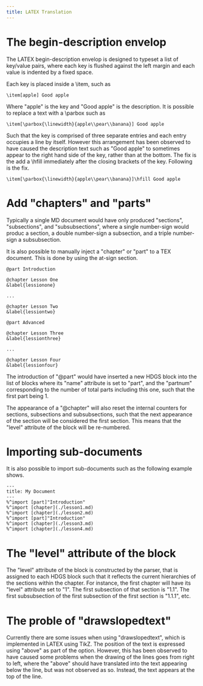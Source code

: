 ```yaml
---
title: LATEX Translation
---
```



# The begin-description envelop

The LATEX begin-description envelop is designed to typeset a list of 
key/value pairs, where each key is flushed against the left margin
and each value is indented by a fixed space. 

Each key is placed inside a \item, such as

    \item[apple] Good apple

Where "apple" is the key and "Good apple" is the description.
It is possible to replace a text with a \parbox such as

    \item[\parbox{\linewidth}{apple\\pear\\banana}] Good apple

Such that the key is comprised of three separate entries and each
entry occupies a line by itself. However this arrangement
has been observed to have caused the description text such as "Good apple"
to sometimes appear to the right hand side of the key, rather than 
at the bottom. The fix is the add a \hfill immediately after
the closing brackets of the key. Following is the fix.

    \item[\parbox{\linewidth}{apple\\pear\\banana}]\hfill Good apple



# Add "chapters" and "parts"

Typically a single MD document would have only produced "sections",
"subsections", and "subsubsections", where a single number-sign would produc a
section, a double number-sign a subsection, and a triple number-sign a
subsubsection. 

It is also possible to manually inject a "chapter" or "part" to a 
TEX document. This is done by using the at-sign section.

    @part Introduction

    @chapter Lesson One
    &label{lessionone}

    ...

    @chapter Lesson Two
    &label{lessiontwo}

    @part Advanced

    @chapter Lesson Three
    &label{lessionthree}

    ...

    @chapter Lesson Four
    &label{lessionfour}

The introduction of "@part" would have inserted a new HDGS block into the list
of blocks where its "name" attribute is set to "part", and the "partnum"
corresponding to the number of total parts including this one, such that the
first part being 1.

The appearance of a "@chapter" will also reset the internal counters for 
sections, subsections and subsubsections, such that the next appearance of
the section will be considered the first section. This means that the "level" 
attribute of the block will be re-numbered.


# Importing sub-documents

It is also possible to import sub-documents such as the following example
shows.

    ---
    title: My Document
    ---
    %^import [part]"Introduction"  
    %^import [chapter](./lesson1.md)
    %^import [chapter](./lesson2.md)
    %^import [part]"Introduction"
    %^import [chapter](./lesson3.md)
    %^import [chapter](./lesson4.md)


# The "level" attribute of the block

The "level" attribute of the block is constructed by the parser, that is assigned
to each HDGS block such that it reflects the current hierarchies of the sections 
within the chapter. For instance, the first chapter will have its "level" attribute
set to "1". The first subsection of that section is "1.1". The first subsubsection
of the first subsection of the first section is "1.1.1", etc.


# The proble of "drawslopedtext"

Currently there are some issues when using "drawslopedtext", which is implemented
in LATEX using TikZ. The position of the text is expressed using "above" as part
of the option. However, this has been observed to have caused some problems when the 
drawing of the lines goes from right to left, where the "above" should have translated
into the text appearing below the line, but was not observed as so. Instead, the text
appears at the top of the line.






